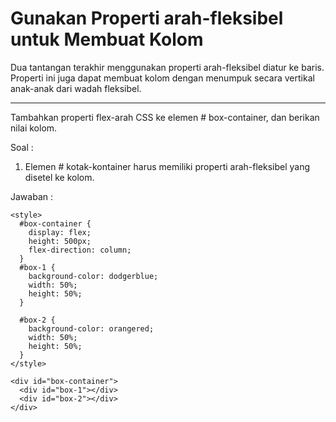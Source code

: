 # Gunakan Properti arah-fleksibel untuk Membuat Kolom

Dua tantangan terakhir menggunakan properti arah-fleksibel diatur ke baris. Properti ini juga dapat membuat kolom dengan menumpuk secara vertikal anak-anak dari wadah fleksibel.

---

Tambahkan properti flex-arah CSS ke elemen \# box-container, dan berikan nilai kolom.

Soal :

1. Elemen \# kotak-kontainer harus memiliki properti arah-fleksibel yang disetel ke kolom.

Jawaban :

```
<style>
  #box-container {
    display: flex;
    height: 500px;
    flex-direction: column;
  }
  #box-1 {
    background-color: dodgerblue;
    width: 50%;
    height: 50%;
  }

  #box-2 {
    background-color: orangered;
    width: 50%;
    height: 50%;
  }
</style>

<div id="box-container">
  <div id="box-1"></div>
  <div id="box-2"></div>
</div>
```



